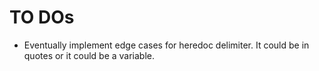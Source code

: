 # TO DOs

- Eventually implement edge cases for heredoc delimiter. It could be in quotes or it could be a variable.

